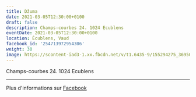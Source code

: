 ```yaml
---
title: Džuma
date: 2021-03-05T12:30:00+0100
draft: false
description: Champs-courbes 24. 1024 Ecublens
eventDate: 2021-03-05T12:30:00+0100
location: Écublens, Vaud
facebook_id: '254713972954306'
weight: 30
image: https://scontent-iad3-1.xx.fbcdn.net/v/t1.6435-9/155294275_3695079563921169_4909597834044538694_n.jpg?_nc_cat=101&ccb=1-7&_nc_sid=9e60e4&_nc_ohc=x_VT2m1_nu8Q7kNvwGRbRi7&_nc_oc=Adlz_l9X5NuNegXS3yxZbiIMcJ_pyzuqwrUIXEMeeO-9i8skLdXguV8c6SVGgNbHTQs&_nc_zt=23&_nc_ht=scontent-iad3-1.xx&edm=ABTKTjYEAAAA&_nc_gid=EqvhpKzbYcjA_BV1aarang&oh=00_Affdnq_osPUunA-Q68zIQuJz_G9iPXoltefkmtMUp-u7Rg&oe=6917D4DB
---
```


Champs-courbes 24. 1024 Ecublens

---

Plus d'informations sur [Facebook](https://facebook.com/events/254713972954306)